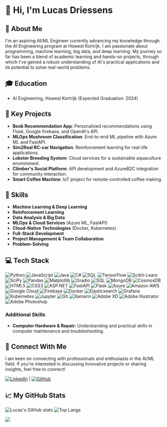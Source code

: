 # 👋 Hi, I'm Lucas Driessens

## 🚀 About Me

I'm an aspiring AI/ML Engineer currently advancing my knowledge through the AI Engineering program at Howest Kortrijk. I am passionate about programming, machine learning, big data, and deep learning. My journey so far has been a blend of academic learning and hands-on projects, through which I've gained a robust understanding of AI's practical applications and its potential to solve real-world problems.

## 🎓 Education
- AI Engineering, Howest Kortrijk (Expected Graduation: 2024)

## 💼 Key Projects
- **Book Recommendation App**: Personalized recommendations using Flask, Google firebase, and OpenAI's API.
- **MLOps Mushroom Classification**: End-to-end ML pipeline with Azure ML and FastAPI.
- **Sim2Real RC-car Navigation**: Reinforcement learning for real-life applications.
- **Lobster Breeding System**: Cloud services for a sustainable aquaculture environment.
- **Climber's Social Platform**: API development and AzureB2C integration for community interaction.
- **Smart Coffee Machine**: IoT project for remote-controlled coffee making.

## 🔧 Skills

- **Machine Learning & Deep Learning**
- **Reinforcement Learning**
- **Data Analysis & Big Data**
- **MLOps & Cloud Services** (Azure ML, FastAPI)
- **Cloud-Native Technologies** (Docker, Kubernetes)
- **Full-Stack Development**
- **Project Management & Team Collaboration**
- **Problem-Solving**

## 💻 Tech Stack

![Python](https://img.shields.io/badge/Python-FCC624?style=for-the-badge&logo=python&logoColor=black)
![JavaScript](https://img.shields.io/badge/JavaScript-F7DF1E?style=for-the-badge&logo=javascript&logoColor=black)
![Java](https://img.shields.io/badge/Java-007396?style=for-the-badge&logo=java&logoColor=white)
![C#](https://img.shields.io/badge/C%23-239120?style=for-the-badge&logo=c-sharp&logoColor=white)
![SQL](https://img.shields.io/badge/SQL-4479A1?style=for-the-badge&logo=mysql&logoColor=white)
![TensorFlow](https://img.shields.io/badge/TensorFlow-FF6F00?style=for-the-badge&logo=TensorFlow&logoColor=white)
![Scikit-Learn](https://img.shields.io/badge/scikit_learn-F7931E?style=for-the-badge&logo=scikit-learn&logoColor=white)
![SciPy](https://img.shields.io/static/v1?style=for-the-badge&message=SciPy&color=222222&logo=SciPy&logoColor=8CAAE6&label=)
![Pandas](https://img.shields.io/badge/Pandas-150458?style=for-the-badge&logo=pandas&logoColor=white)
![Matplotlib](https://img.shields.io/badge/Matplotlib-%23ffffff.svg?style=for-the-badge&logo=Matplotlib&logoColor=black)
![Gradio](https://img.shields.io/badge/Gradio-FF2BC2?style=for-the-badge&logo=gradio&logoColor=white)
![SQL](https://img.shields.io/badge/SQL-4479A1?style=for-the-badge&logo=mysql&logoColor=white)
![MongoDB](https://img.shields.io/badge/MongoDB-47A248?style=for-the-badge&logo=mongodb&logoColor=white)
![CosmosDB](https://img.shields.io/badge/Azure%20Cosmos%20DB-0078D4?style=for-the-badge&logo=microsoftazure&logoColor=white)
![HTML5](https://img.shields.io/badge/HTML5-E34F26?style=for-the-badge&logo=html5&logoColor=white)
![CSS3](https://img.shields.io/badge/CSS3-1572B6?style=for-the-badge&logo=css3&logoColor=white)
![ASP.NET](https://img.shields.io/badge/ASP.NET-512BD4?style=for-the-badge&logo=dotnet&logoColor=white)
![FastAPI](https://img.shields.io/badge/FastAPI-009688?style=for-the-badge&logo=fastapi&logoColor=white)
![Flask](https://img.shields.io/badge/Flask-000000?style=for-the-badge&logo=flask&logoColor=white)
![Azure](https://img.shields.io/badge/Azure-0078D4?style=for-the-badge&logo=microsoftazure&logoColor=white)
![Amazon AWS](https://img.shields.io/static/v1?style=for-the-badge&message=Amazon+AWS&color=232F3E&logo=Amazon+AWS&logoColor=FFFFFF&label=)
![Google Cloud](https://img.shields.io/static/v1?style=for-the-badge&message=Google+Cloud&color=4285F4&logo=Google+Cloud&logoColor=FFFFFF&label=)
![Firebase](https://img.shields.io/static/v1?style=for-the-badge&message=Firebase&color=222222&logo=Firebase&logoColor=FFCA28&label=)
![Docker](https://img.shields.io/badge/Docker-2496ED?style=for-the-badge&logo=docker&logoColor=white)
![Elasticsearch](https://img.shields.io/static/v1?style=for-the-badge&message=Elasticsearch&color=005571&logo=Elasticsearch&logoColor=FFFFFF&label=)
![Grafana](https://img.shields.io/static/v1?style=for-the-badge&message=Grafana&color=F46800&logo=Grafana&logoColor=FFFFFF&label=)
![Kubernetes](https://img.shields.io/badge/Kubernetes-326CE5?style=for-the-badge&logo=kubernetes&logoColor=white)
![Jupyter](https://img.shields.io/badge/Jupyter-F37626?style=for-the-badge&logo=jupyter&logoColor=white)
![Git](https://img.shields.io/badge/Git-F05032?style=for-the-badge&logo=git&logoColor=white)
![Xamarin](https://img.shields.io/badge/Xamarin-3498DB?style=for-the-badge&logo=xamarin&logoColor=white)
![Adobe XD](https://img.shields.io/badge/Adobe%20XD-FF61F6?style=for-the-badge&logo=Adobe%20XD&logoColor=white)
![Adobe Illustrator](https://img.shields.io/badge/Adobe%20Illustrator-FF9A00?style=for-the-badge&logo=adobe%20illustrator&logoColor=white)
![Adobe Photoshop](https://img.shields.io/badge/Adobe%20Photoshop-31A8FF?style=for-the-badge&logo=Adobe%20Photoshop&logoColor=black)

### Additional Skills
- **Computer Hardware & Repair:** Understanding and practical skills in computer maintenance and troubleshooting.

## 🌟 Connect With Me

I am keen on connecting with professionals and enthusiasts in the AI/ML field. If you're interested in discussing innovative projects or sharing insights, feel free to connect!

[![LinkedIn](https://img.shields.io/static/v1?style=for-the-badge&message=LinkedIn&color=0A66C2&logo=LinkedIn&logoColor=FFFFFF&label=)](https://www.linkedin.com/in/lucasdriessens) | [![GitHub](https://img.shields.io/static/v1?style=for-the-badge&message=GitHub&color=181717&logo=GitHub&logoColor=FFFFFF&label=)](https://github.com/driessenslucas)

## 📈 My GitHub Stats
![Lucas's GitHub stats](https://github-readme-stats.vercel.app/api?username=driessenslucas&show_icons=true&theme=radical) ![Top Langs](https://github-readme-stats.vercel.app/api/top-langs/?username=driessenslucas&langs_count=8&theme=radical)


![](https://komarev.com/ghpvc/?username=driessenslucas&style=for-the-badge)
